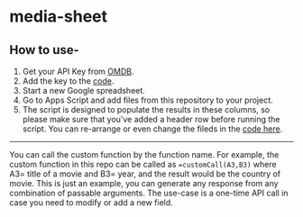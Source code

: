 # media-sheet

## How to use-
1. Get your API Key from [OMDB](https://www.omdbapi.com/apikey.aspx).
2. Add the key to the [code](https://github.com/janpreet/media-sheet/blob/main/main.gs#L2).
3. Start a new Google spreadsheet.
4. Go to Apps Script and add files from this repository to your project.
5. The script is designed to populate the results in these columns, so please make sure that you've added a header row before running the script. You can re-arrange or even change the fileds in the [code here](https://github.com/janpreet/media-sheet/blob/main/main.gs#L5).
---
You can call the custom function by the function name. For example, the custom function in this repo can be called as `=customCall(A3,B3)` where A3= title of a movie and B3= year, and the result would be the country of movie. This is just an example, you can generate any response from any combination of passable arguments. The use-case is a one-time API call in case you need to modify or add a new field.